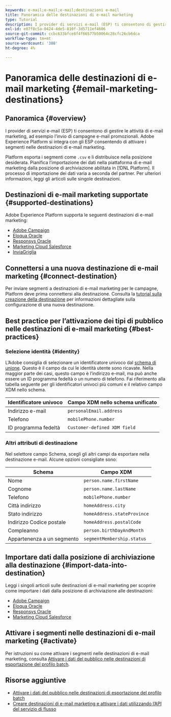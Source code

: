 ```yaml
---
keywords: e-mail;e-mail;e-mail;destinazioni e-mail
title: Panoramica delle destinazioni di e-mail marketing
type: Tutorial
description: I provider di servizi e-mail (ESP) ti consentono di gestire le attività di e-mail marketing, ad esempio per l’invio di campagne e-mail promozionali.
exl-id: e07f8c5a-0424-4de5-810f-3d5711ef4606
source-git-commit: ccbc633bfce8f4f66577b50064c28cfc26cb6dca
workflow-type: tm+mt
source-wordcount: '388'
ht-degree: 4%

---
```


# Panoramica delle destinazioni di e-mail marketing {#email-marketing-destinations}

## Panoramica {#overview}

I provider di servizi e-mail (ESP) ti consentono di gestire le attività di e-mail marketing, ad esempio l’invio di campagne e-mail promozionali. Adobe Experience Platform si integra con gli ESP consentendo di attivare i segmenti nelle destinazioni di e-mail marketing.

Platform esporta i segmenti come `.csv` e li distribuisce nella posizione desiderata. Pianifica l’importazione dei dati nella piattaforma di e-mail marketing dalla posizione di archiviazione abilitata in [!DNL Platform]. Il processo di importazione dei dati varia a seconda del partner. Per ulteriori informazioni, leggi gli articoli sulle singole destinazioni.

## Destinazioni di e-mail marketing supportate {#supported-destinations}

Adobe Experience Platform supporta le seguenti destinazioni di e-mail marketing:

* [Adobe Campaign](adobe-campaign.md)
* [Eloqua Oracle](oracle-eloqua.md)
* [Responsys Oracle](oracle-responsys.md)
* [Marketing Cloud Salesforce](salesforce-marketing-cloud.md)
* [InviaGriglia](sendgrid.md)

## Connettersi a una nuova destinazione di e-mail marketing {#connect-destination}

Per inviare segmenti a destinazioni di e-mail marketing per le campagne, Platform deve prima connettersi alla destinazione. Consulta la [tutorial sulla creazione della destinazione](../../ui/connect-destination.md) per informazioni dettagliate sulla configurazione di una nuova destinazione.

## Best practice per l’attivazione dei tipi di pubblico nelle destinazioni di e-mail marketing {#best-practices}

### Selezione identità {#identity}

L’Adobe consiglia di selezionare un identificatore univoco dal [schema di unione](../../../profile/home.md#profile-fragments-and-union-schemas). Questo è il campo da cui le identità utente sono ricavate. Nella maggior parte dei casi, questo campo è l’indirizzo e-mail, ma può anche essere un ID programma fedeltà o un numero di telefono. Fai riferimento alla tabella seguente per gli identificatori univoci più comuni e il relativo campo XDM nello schema.

| Identificatore univoco | Campo XDM nello schema unificato |
|----------------- | ---------------------------|
| Indirizzo e-mail | `personalEmail.address` |
| Telefono | `mobilePhone.number` |
| ID programma fedeltà | `Customer-defined XDM field` |

### Altri attributi di destinazione

Nel selettore campo Schema, scegli gli altri campi da esportare nella destinazione e-mail. Alcune opzioni consigliate sono:

| Schema | Campo XDM |
|------ | ---------|
| Nome | `person.name.firstName` |
| Cognome | `person.name.lastName` |
| Telefono | `mobilePhone.number` |
| Città indirizzo | `homeAddress.city` |
| Stato indirizzo | `homeAddress.stateProvince` |
| Indirizzo Codice postale | `homeAddress.postalCode` |
| Compleanno | `person.birthDayAndMonth` |
| Appartenenza a un segmento | `segmentMembership.status` |

## Importare dati dalla posizione di archiviazione alla destinazione {#import-data-into-destination}

Leggi i singoli articoli sulle destinazioni di e-mail marketing per scoprire come importare i dati dalla posizione di archiviazione alle destinazioni:

* [Adobe Campaign](adobe-campaign.md)
* [Eloqua Oracle](oracle-eloqua.md)
* [Responsys Oracle](oracle-responsys.md)
* [Marketing Cloud Salesforce](salesforce-marketing-cloud.md)

## Attivare i segmenti nelle destinazioni di e-mail marketing {#activate}

Per istruzioni su come attivare i segmenti nelle destinazioni di e-mail marketing, consulta [Attivare i dati del pubblico nelle destinazioni di esportazione del profilo batch](../../ui/activate-batch-profile-destinations.md).

## Risorse aggiuntive

* [Attivare i dati del pubblico nelle destinazioni di esportazione del profilo batch](../../ui/activate-batch-profile-destinations.md)
* [Creare destinazioni di e-mail marketing e attivare i dati utilizzando l’API del servizio di flusso](../../api/connect-activate-batch-destinations.md)
